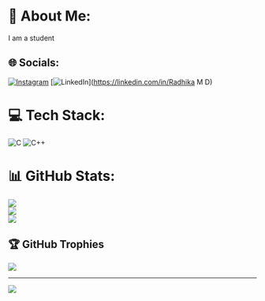 # 💫 About Me:
I am a student<br>


## 🌐 Socials:
[![Instagram](https://img.shields.io/badge/Instagram-%23E4405F.svg?logo=Instagram&logoColor=white)](https://instagram.com/radhika_m_d) [![LinkedIn](https://img.shields.io/badge/LinkedIn-%230077B5.svg?logo=linkedin&logoColor=white)](https://linkedin.com/in/Radhika M D) 

# 💻 Tech Stack:
![C](https://img.shields.io/badge/c-%2300599C.svg?style=flat&logo=c&logoColor=white) ![C++](https://img.shields.io/badge/c++-%2300599C.svg?style=flat&logo=c%2B%2B&logoColor=white)
# 📊 GitHub Stats:
![](https://github-readme-stats.vercel.app/api?username=RadhikaMDyaberi&theme=vue-dark&hide_border=false&include_all_commits=true&count_private=true)<br/>
![](https://github-readme-streak-stats.herokuapp.com/?user=RadhikaMDyaberi&theme=vue-dark&hide_border=false)<br/>
![](https://github-readme-stats.vercel.app/api/top-langs/?username=RadhikaMDyaberi&theme=vue-dark&hide_border=false&include_all_commits=true&count_private=true&layout=compact)

## 🏆 GitHub Trophies
![](https://github-profile-trophy.vercel.app/?username=RadhikaMDyaberi&theme=radical&no-frame=false&no-bg=true&margin-w=4)

---
[![](https://visitcount.itsvg.in/api?id=RadhikaMDyaberi&icon=0&color=0)](https://visitcount.itsvg.in)


